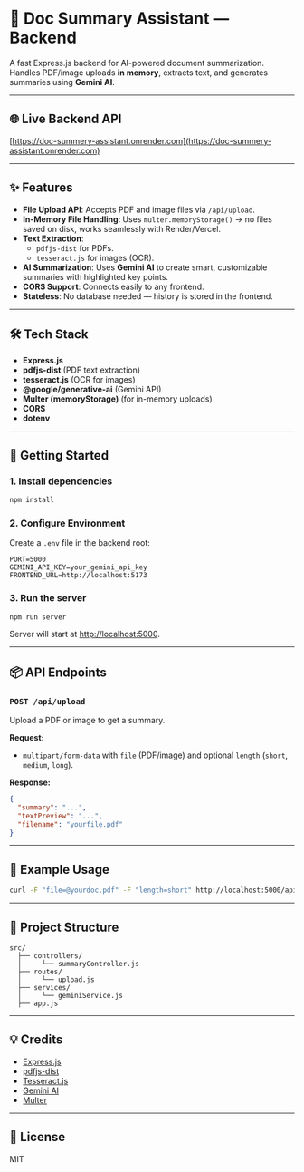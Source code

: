 # 🚀 Doc Summary Assistant — Backend

A fast Express.js backend for AI-powered document summarization.  
Handles PDF/image uploads **in memory**, extracts text, and generates summaries using **Gemini AI**.

---

## 🌐 Live Backend API

[https://doc-summery-assistant.onrender.com](https://doc-summery-assistant.onrender.com)

---

## ✨ Features

- **File Upload API**: Accepts PDF and image files via `/api/upload`.
- **In-Memory File Handling**: Uses `multer.memoryStorage()` → no files saved on disk, works seamlessly with Render/Vercel.
- **Text Extraction**:  
  - `pdfjs-dist` for PDFs.  
  - `tesseract.js` for images (OCR).
- **AI Summarization**: Uses **Gemini AI** to create smart, customizable summaries with highlighted key points.
- **CORS Support**: Connects easily to any frontend.
- **Stateless**: No database needed — history is stored in the frontend.

---

## 🛠️ Tech Stack

- **Express.js**
- **pdfjs-dist** (PDF text extraction)
- **tesseract.js** (OCR for images)
- **@google/generative-ai** (Gemini API)
- **Multer (memoryStorage)** (for in-memory uploads)
- **CORS**
- **dotenv**

---

## 🚀 Getting Started

### 1. Install dependencies

```bash
npm install
```

### 2. Configure Environment

Create a `.env` file in the backend root:

```
PORT=5000
GEMINI_API_KEY=your_gemini_api_key
FRONTEND_URL=http://localhost:5173
```

### 3. Run the server

```bash
npm run server
```

Server will start at [http://localhost:5000](http://localhost:5000).

---

## 📦 API Endpoints

### `POST /api/upload`

Upload a PDF or image to get a summary.

**Request:**  
- `multipart/form-data` with `file` (PDF/image) and optional `length` (`short`, `medium`, `long`).

**Response:**  
```json
{
  "summary": "...",
  "textPreview": "...",
  "filename": "yourfile.pdf"
}
```

---

## 📝 Example Usage

```bash
curl -F "file=@yourdoc.pdf" -F "length=short" http://localhost:5000/api/upload
```

---

## 📁 Project Structure

```
src/
  ├── controllers/
  │     └── summaryController.js
  ├── routes/
  │     └── upload.js
  ├── services/
  │     └── geminiService.js
  ├── app.js
```

---

## 💡 Credits

- [Express.js](https://expressjs.com/)
- [pdfjs-dist](https://github.com/mozilla/pdf.js)
- [Tesseract.js](https://github.com/naptha/tesseract.js)
- [Gemini AI](https://ai.google.dev/)
- [Multer](https://github.com/expressjs/multer)

---

## 📄 License

MIT